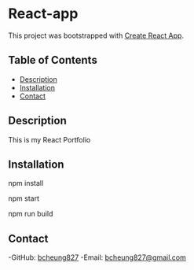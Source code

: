 # React-app

This project was bootstrapped with [Create React App](https://github.com/facebook/create-react-app).

## Table of Contents
  - [Description](#description)
  - [Installation](#installation)
  - [Contact](#contact)

  ## Description
  This is my React Portfolio
 
  ## Installation
  npm install

  npm start

  npm run build
  
  ## Contact
  -GitHub: [bcheung827](https://github.com/bcheung827)
  -Email: bcheung827@gmail.com